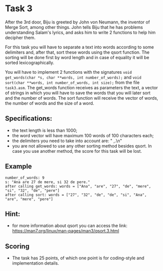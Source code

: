 # Task 3

After the 3rd door, Biju is greeted by John von Neumann, the inventor of Merge Sort, among other things. John tells Biju that he has problems understanding Salam's lyrics, and asks him to write 2 functions to help him decipher them.

For this task you will have to separate a text into words according to some delimiters and, after that, sort these words using the qsort function. The sorting will be done first by word length and in case of equality it will be sorted lexicographically.

You will have to implement 2 functions with the signatures `void get_words(char *s, char **words, int number_of_words);` and `void sort(char **words, int number_of_words, int size);` from the file `task3.asm`. The get_words function receives as parameters the text, a vector of strings in which you will have to save the words that you will later sort and the number of words. The sort function will receive the vector of words, the number of words and the size of a word.

## Specifications:
- the text length is less than 1000;
- the word vector will have maximum 100 words of 100 characters each;
- the delimiters you need to take into account are: " ,.\n"
- you are not allowed to use any other sorting method besides qsort. In case you use another method, the score for this task will be lost.

## Example
```
number_of_words: 9
s: "Ana are 27 de mere, si 32 de pere."
after calling get_words: words = ["Ana", "are", "27", "de", "mere", "si", "32", "de", "pere"]
after calling sort: words = ["27", "32", "de", "de", "si", "Ana", "are", "mere", "pere"]
```

## Hint:
- for more information about qsort you can access the link: https://man7.org/linux/man-pages/man3/qsort.3.html

## Scoring
- The task has 25 points, of which one point is for coding-style and implementation details.
